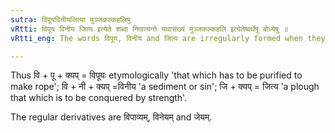 ```yaml
---
sutra: विपूयविनीयजित्या मुञ्जकल्कहलिषु
vRtti: विपूय विनीय जित्य इत्येते शब्दा निपात्यन्ते यथासंख्यं मुञ्जकल्कहलि इत्येतेष्वर्थेषु बोध्येषु ॥
vRtti_eng: The words विपूय, विनीय and जित्य are irregularly formed when they mean, the \"_munja_ grass\", the \"sediment\" and the \"plough\" respectively.

---
```

Thus वि + पू + क्यप् = विपूयः etymologically 'that which has to be purified to make rope'; वि + नी + क्यप् =विनीय 'a sediment or sin'; जि + क्यप् = जित्य 'a plough that which is to be conquered by strength'.

The regular derivatives are विपाव्यम्, विनेयम् and जेयम्.